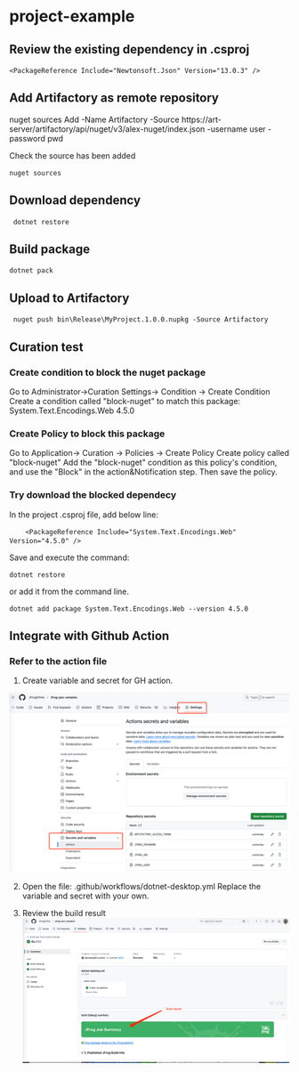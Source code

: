 # project-example

## Review the existing dependency in .csproj
```
<PackageReference Include="Newtonsoft.Json" Version="13.0.3" />
```

## Add Artifactory as remote repository
 nuget sources Add -Name Artifactory -Source https://art-server/artifactory/api/nuget/v3/alex-nuget/index.json -username user -password pwd

Check the source has been added
```
nuget sources
```
## Download dependency
```
 dotnet restore
```

## Build package
```
dotnet pack
```

## Upload to Artifactory
```
 nuget push bin\Release\MyProject.1.0.0.nupkg -Source Artifactory
 ```

## Curation test

### Create condition to block the nuget package
Go to Administrator->Curation Settings-> Condition -> Create Condition
Create a condition called "block-nuget" to match this package:
System.Text.Encodings.Web 4.5.0

### Create Policy to block this package
Go to Application-> Curation -> Policies -> Create Policy
Create policy called "block-nuget"
Add the "block-nuget" condition as this policy's condition, and use the "Block" in the action&Notification step.
Then save the policy. 

### Try download the blocked dependecy 
In the  project .csproj file, add below line:
```
    <PackageReference Include="System.Text.Encodings.Web" Version="4.5.0" />
```
Save and execute the command: 
```
dotnet restore
```
or add it from the command line.
```
dotnet add package System.Text.Encodings.Web --version 4.5.0
```

## Integrate with Github Action
### Refer to the action file

1. Create variable and secret for GH action.

![alt text](images/image.png)

2. Open the file: .github/workflows/dotnet-desktop.yml
Replace the variable and secret with your own.

3. Review the build result
![alt text](images/image-1.png)
